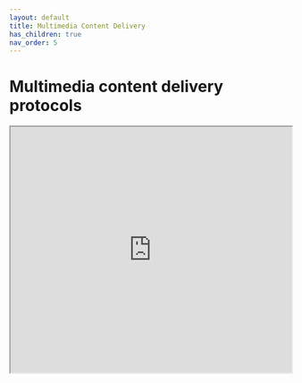 ```yaml
---
layout: default
title: Multimedia Content Delivery
has_children: true
nav_order: 5
---
```


# Multimedia content delivery protocols
<iframe width="100%" height="440" src="https://drive.google.com/file/d/1lBt2d_toxfhqUAMr3YZw9Cm6-ZzsbpOM/preview"></iframe>
